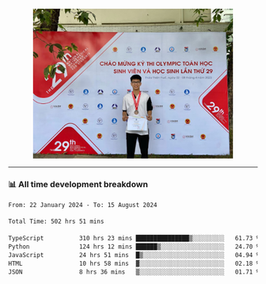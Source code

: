 <p align="center"><img src="asset/header.jpg" width="80%"/></p>

---
<!-- 
<details>
  <summary>📃 My Resume</summary>

### Education

- 📖 **Information Technology**\
📆 10/2021 - present\
📍 **Thang Long University** - Hoang Mai, Hanoi, Vietnam -->

<!-- ### Experience
- 👨‍💻 **Full Stack Web Intern**\
📆 09/2022 - 12/2023\
📍 **TECH 5S** -  Luu Huu Phuong, Phuong My Dinh I, Nam Tu Liem, Hanoi.


- 👨‍💻 **Full Stack Web Fresher**\
📆 1/2022 - 05/2023\
📍 **TECH 5S** -  Luu Huu Phuong, Phuong My Dinh I, Nam Tu Liem, Hanoi.

- 👨‍💻 **Frontend Web Fresher**\
📆 11/2023 - present\
📍 **White Neuron** -  Mau Luong, Ha Dong, Hanoi, Vietnam
</details> -->

### 📊 All time development breakdown

<!--START_SECTION:waka-->

```txt
From: 22 January 2024 - To: 15 August 2024

Total Time: 502 hrs 51 mins

TypeScript          310 hrs 23 mins ███████████████▒░░░░░░░░░   61.73 %
Python              124 hrs 12 mins ██████▒░░░░░░░░░░░░░░░░░░   24.70 %
JavaScript          24 hrs 51 mins  █▒░░░░░░░░░░░░░░░░░░░░░░░   04.94 %
HTML                10 hrs 58 mins  ▓░░░░░░░░░░░░░░░░░░░░░░░░   02.18 %
JSON                8 hrs 36 mins   ▒░░░░░░░░░░░░░░░░░░░░░░░░   01.71 %
```

<!--END_SECTION:waka-->
